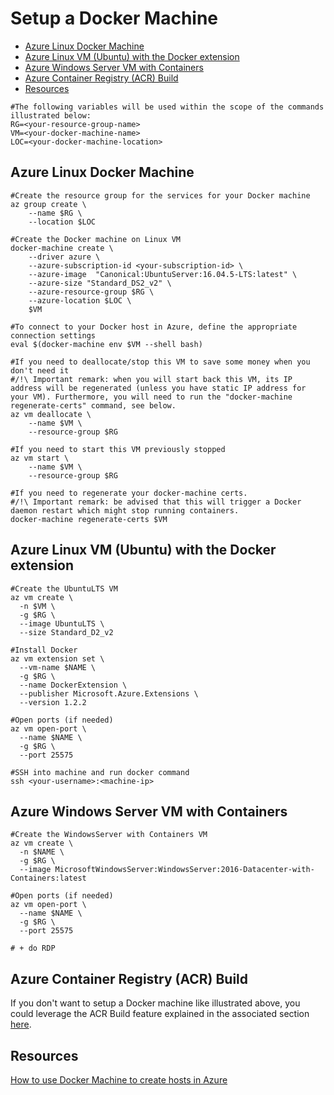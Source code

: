 # Setup a Docker Machine

- [Azure Linux Docker Machine](#azure-linux-docker-machine)
- [Azure Linux VM (Ubuntu) with the Docker extension](#azure-linux-vm-ubuntu-with-the-docker-extension)
- [Azure Windows Server VM with Containers](#azure-windows-server-vm-with-containers)
- [Azure Container Registry (ACR) Build](#azure-container-registry-acr-build)
- [Resources](#resources)

```
#The following variables will be used within the scope of the commands illustrated below:
RG=<your-resource-group-name>
VM=<your-docker-machine-name>
LOC=<your-docker-machine-location>
```

## Azure Linux Docker Machine
```
#Create the resource group for the services for your Docker machine
az group create \
    --name $RG \
    --location $LOC

#Create the Docker machine on Linux VM
docker-machine create \
    --driver azure \
    --azure-subscription-id <your-subscription-id> \
    --azure-image  "Canonical:UbuntuServer:16.04.5-LTS:latest" \
    --azure-size "Standard_DS2_v2" \
    --azure-resource-group $RG \
    --azure-location $LOC \
    $VM

#To connect to your Docker host in Azure, define the appropriate connection settings
eval $(docker-machine env $VM --shell bash)

#If you need to deallocate/stop this VM to save some money when you don't need it
#/!\ Important remark: when you will start back this VM, its IP address will be regenerated (unless you have static IP address for your VM). Furthermore, you will need to run the "docker-machine regenerate-certs" command, see below.
az vm deallocate \
    --name $VM \
    --resource-group $RG

#If you need to start this VM previously stopped
az vm start \
    --name $VM \
    --resource-group $RG

#If you need to regenerate your docker-machine certs. 
#/!\ Important remark: be advised that this will trigger a Docker daemon restart which might stop running containers.
docker-machine regenerate-certs $VM
```

## Azure Linux VM (Ubuntu) with the Docker extension

```
#Create the UbuntuLTS VM
az vm create \
  -n $VM \
  -g $RG \
  --image UbuntuLTS \
  --size Standard_D2_v2

#Install Docker
az vm extension set \
  --vm-name $NAME \
  -g $RG \
  --name DockerExtension \
  --publisher Microsoft.Azure.Extensions \
  --version 1.2.2

#Open ports (if needed)
az vm open-port \
  --name $NAME \
  -g $RG \
  --port 25575

#SSH into machine and run docker command
ssh <your-username>:<machine-ip>
```

## Azure Windows Server VM with Containers

```
#Create the WindowsServer with Containers VM
az vm create \
  -n $NAME \
  -g $RG \
  --image MicrosoftWindowsServer:WindowsServer:2016-Datacenter-with-Containers:latest

#Open ports (if needed)
az vm open-port \
  --name $NAME \
  -g $RG \
  --port 25575

# + do RDP
```

## Azure Container Registry (ACR) Build

If you don't want to setup a Docker machine like illustrated above, you could leverage the ACR Build feature explained in the associated section [here](./AzureContainerRegistry.md).

## Resources

[How to use Docker Machine to create hosts in Azure](https://docs.microsoft.com/en-us/azure/virtual-machines/linux/docker-machine)
